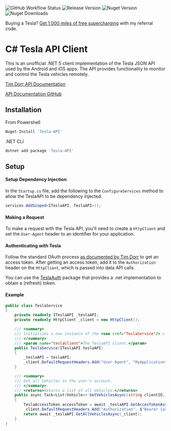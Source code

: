 
![GitHub Workflow Status](https://img.shields.io/github/workflow/status/at0dd/tesla-api/.NET)
![Release Version](https://img.shields.io/github/v/release/at0dd/tesla-api)
![Nuget Version](https://img.shields.io/nuget/v/tesla-api)
![Nuget Downloads](https://img.shields.io/nuget/dt/tesla-api)

Buying a Tesla? [Get 1,000 miles of free supercharging](https://ts.la/alex19632) with my referral code.

# C# Tesla API Client

This is an unofficial .NET 5 client implementation of the Tesla JSON API used by the Android and iOS apps. The API provides functionality to monitor and control the Tesla vehicles remotely.

[Tim Dorr API Documentation](https://tesla-api.timdorr.com/)

[API Documentation GitHub](https://github.com/timdorr/tesla-api)

Installation
----------------------------

From Powershell
```ps1
Nuget-Install 'Tesla-API'
```

.NET CLI
```ps1
dotnet add package 'Tesla-API'
```

Setup
----------------------------

#### Setup Dependency Injection

In the `Startup.cs` file, add the following to the `ConfigureServices` method to allow the TeslaAPI to be dependency injected.
```c#
services.AddScoped<ITeslaAPI, TeslaAPI>();
```

#### Making a Request

To make a request with the Tesla API, you'll need to create a `HttpClient` and set the `User-Agent` header to an identifier for your application.

#### Authenticating with Tesla

Follow the standard OAuth process [as documented by Tim Dorr](https://tesla-api.timdorr.com/api-basics/authentication) to get an access token. After getting an access token, add it to the `Authorization` header on the `HttpClient`, which is passed into data API calls.

You can use the [TeslaAuth](https://github.com/tomhollander/TeslaAuth/) package that provides a .net implementation to obtain a (refresh) token.

#### Example

```c#
public class TeslaService
{
	private readonly ITeslaAPI _teslaAPI;
	private readonly HttpClient _client = new HttpClient();

	/// <summary>
	/// Initializes a new instance of the <see cref="TeslaService"/> class.
	/// </summary>
	/// <param name="teslaClient">The TeslaAPI client.</param>
	public TeslaService(ITeslaAPI teslaAPI)
	{
	    _teslaAPI = teslaAPI;
	    _client.DefaultRequestHeaders.Add("User-Agent", "MyApplication");
	}

	/// <summary>
	/// Get all Vehicles in the user's account.
	/// </summary>
	/// <returns>Returns a list of all Vehicles.</returns>
	public async Task<List<Vehicle>> GetVehiclesAsync(string clientID, string clientSecret, string bearerToken)
	{
	    TeslaAccessToken accessToken = await _teslaAPI.GetAccesTokenAsync(_client, clientID, clientSecret, bearerToken);
	    _client.DefaultRequestHeaders.Add("Authorization", $"Bearer {accessToken.AccessToken}");
	    return await _teslaAPI.GetAllVehiclesAsync(_client);
	}
}
```
